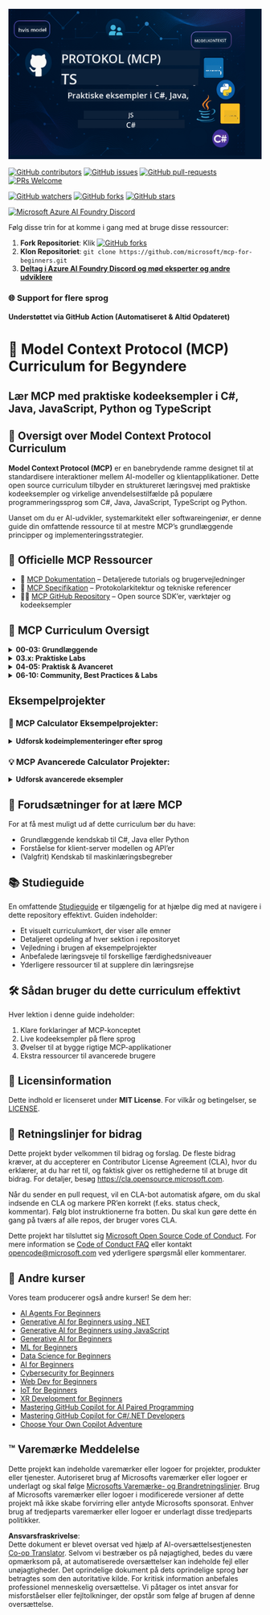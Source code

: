 <!--
CO_OP_TRANSLATOR_METADATA:
{
  "original_hash": "af49e2a6fd462dde6f9ad952d5c8cc6e",
  "translation_date": "2025-06-21T13:54:27+00:00",
  "source_file": "README.md",
  "language_code": "da"
}
-->
![MCP-for-beginners](../../translated_images/mcp-beginners.2ce2b317996369ff66c5b72e25eff9d4288ab2741fc70c0b4e523d1ae1e249fd.da.png) 

[![GitHub contributors](https://img.shields.io/github/contributors/microsoft/mcp-for-beginners.svg)](https://GitHub.com/microsoft/mcp-for-beginners/graphs/contributors)
[![GitHub issues](https://img.shields.io/github/issues/microsoft/mcp-for-beginners.svg)](https://GitHub.com/microsoft/mcp-for-beginners/issues)
[![GitHub pull-requests](https://img.shields.io/github/issues-pr/microsoft/mcp-for-beginners.svg)](https://GitHub.com/microsoft/mcp-for-beginners/pulls)
[![PRs Welcome](https://img.shields.io/badge/PRs-welcome-brightgreen.svg?style=flat-square)](http://makeapullrequest.com)

[![GitHub watchers](https://img.shields.io/github/watchers/microsoft/mcp-for-beginners.svg?style=social&label=Watch)](https://GitHub.com/microsoft/mcp-for-beginners/watchers)
[![GitHub forks](https://img.shields.io/github/forks/microsoft/mcp-for-beginners.svg?style=social&label=Fork)](https://GitHub.com/microsoft/mcp-for-beginners/fork)
[![GitHub stars](https://img.shields.io/github/stars/microsoft/mcp-for-beginners?style=social&label=Star)](https://GitHub.com/microsoft/mcp-for-beginners/stargazers)


[![Microsoft Azure AI Foundry Discord](https://dcbadge.vercel.app/api/server/ByRwuEEgH4)](https://discord.com/invite/ByRwuEEgH4)


Følg disse trin for at komme i gang med at bruge disse ressourcer:
1. **Fork Repositoriet**: Klik [![GitHub forks](https://img.shields.io/github/forks/microsoft/mcp-for-beginners.svg?style=social&label=Fork)](https://GitHub.com/microsoft/mcp-for-beginners/fork)
2. **Klon Repositoriet**:   `git clone https://github.com/microsoft/mcp-for-beginners.git`
3. [**Deltag i Azure AI Foundry Discord og mød eksperter og andre udviklere**](https://discord.com/invite/ByRwuEEgH4)


### 🌐 Support for flere sprog

#### Understøttet via GitHub Action (Automatiseret & Altid Opdateret)

# 🚀 Model Context Protocol (MCP) Curriculum for Begyndere

## **Lær MCP med praktiske kodeeksempler i C#, Java, JavaScript, Python og TypeScript**

## 🧠 Oversigt over Model Context Protocol Curriculum

**Model Context Protocol (MCP)** er en banebrydende ramme designet til at standardisere interaktioner mellem AI-modeller og klientapplikationer. Dette open source curriculum tilbyder en struktureret læringsvej med praktiske kodeeksempler og virkelige anvendelsestilfælde på populære programmeringssprog som C#, Java, JavaScript, TypeScript og Python.

Uanset om du er AI-udvikler, systemarkitekt eller softwareingeniør, er denne guide din omfattende ressource til at mestre MCP’s grundlæggende principper og implementeringsstrategier.

## 🔗 Officielle MCP Ressourcer

- 📘 [MCP Dokumentation](https://modelcontextprotocol.io/) – Detaljerede tutorials og brugervejledninger  
- 📜 [MCP Specifikation](https://spec.modelcontextprotocol.io/) – Protokolarkitektur og tekniske referencer  
- 🧑‍💻 [MCP GitHub Repository](https://github.com/modelcontextprotocol) – Open source SDK’er, værktøjer og kodeeksempler  

## 🧭 MCP Curriculum Oversigt

<details>
  <summary><strong>00-03: Grundlæggende</strong></summary>

- **00. Introduktion til MCP**  
  Oversigt over Model Context Protocol og dens betydning i AI-pipelines. [Læs mere](./00-Introduction/README.md)
- **01. Forklaring af kernebegreber**  
  Dybdegående gennemgang af centrale MCP-koncepter. [Læs mere](./01-CoreConcepts/README.md)
- **02. Sikkerhed i MCP**  
  Sikkerhedstrusler og bedste praksis. [Læs mere](./02-Security/README.md)
- **03. Kom godt i gang med MCP**  
  Opsætning af miljø, grundlæggende servere/klienter, integration. [Læs mere](./03-GettingStarted/README.md)
</details>

<details>
  <summary><strong>03.x: Praktiske Labs</strong></summary>

- **3.1. Første server** – [Guide](./03-GettingStarted/01-first-server/README.md)
- **3.2. Første klient** – [Guide](./03-GettingStarted/02-client/README.md)
- **3.3. Klient med LLM** – [Guide](./03-GettingStarted/03-llm-client/README.md)
- **3.4. Forbrug af en server med Visual Studio Code** – [Guide](./03-GettingStarted/04-vscode/README.md)
- **3.5. Oprettelse af server med SSE** – [Guide](./03-GettingStarted/05-sse-server/README.md)
- **3.6. HTTP Streaming** – [Guide](./03-GettingStarted/06-http-streaming/README.md)
- **3.7. Brug AI Toolkit** – [Guide](./03-GettingStarted/07-aitk/README.md)
- **3.8. Test din server** – [Guide](./03-GettingStarted/08-testing/README.md)
- **3.9. Deploy din server** – [Guide](./03-GettingStarted/09-deployment/README.md)
</details>

<details>
  <summary><strong>04-05: Praktisk & Avanceret</strong></summary>

- **04. Praktisk implementering**  
  SDK’er, fejlfinding, test, genanvendelige promptskabeloner. [Læs mere](./04-PracticalImplementation/README.md)
- **05. Avancerede emner i MCP**  
  Multi-modal AI, skalering, enterprise-brug. [Læs mere](./05-AdvancedTopics/README.md)
- **5.1. MCP integration med Azure** – [Guide](./05-AdvancedTopics/mcp-integration/README.md)
- **5.2. Multi modalitet** – [Guide](./05-AdvancedTopics/mcp-multi-modality/README.md)
- **5.3. MCP OAuth2 Demo** – [Guide](./05-AdvancedTopics/mcp-oauth2-demo/README.md)
- **5.4. Root Contexts** – [Guide](./05-AdvancedTopics/mcp-root-contexts/README.md)
- **5.5. Routing** – [Guide](./05-AdvancedTopics/mcp-routing/README.md)
- **5.6. Sampling** – [Guide](./05-AdvancedTopics/mcp-sampling/README.md)
- **5.7. Skalering** – [Guide](./05-AdvancedTopics/mcp-scaling/README.md)
- **5.8. Sikkerhed** – [Guide](./05-AdvancedTopics/mcp-security/README.md)
- **5.9. Web Search MCP** – [Guide](./05-AdvancedTopics/web-search-mcp/README.md)
- **5.10. Realtidsstreaming** – [Guide](./05-AdvancedTopics/mcp-realtimestreaming/README.md)
- **5.11. Realtids websøgnin**g – [Guide](./05-AdvancedTopics/mcp-realtimesearch/README.md)
</details>

<details>
  <summary><strong>06-10: Community, Best Practices & Labs</strong></summary>

- **06. Community bidrag** – [Guide](./06-CommunityContributions/README.md)
- **07. Indsigter fra Tidlig Adoption** – [Guide](./07-LessonsFromEarlyAdoption/README.md)
- **08. Bedste Praksis for MCP** – [Guide](./08-BestPractices/README.md)
- **09. MCP Case Studier** – [Guide](./09-CaseStudy/README.md)
- **10. Effektivisering af AI-arbejdsgange: Opbygning af en MCP-server med AI Toolkit** – [Hands On Lab](./10-StreamliningAIWorkflowsBuildingAnMCPServerWithAIToolkit/README.md)
</details>

## Eksempelprojekter

### 🧮 MCP Calculator Eksempelprojekter:
<details>
  <summary><strong>Udforsk kodeimplementeringer efter sprog</strong></summary>

  - [C# MCP Server Eksempel](./03-GettingStarted/samples/csharp/README.md)
  - [Java MCP Calculator](./03-GettingStarted/samples/java/calculator/README.md)
  - [JavaScript MCP Demo](./03-GettingStarted/samples/javascript/README.md)
  - [Python MCP Server](../../03-GettingStarted/samples/python/mcp_calculator_server.py)
  - [TypeScript MCP Eksempel](./03-GettingStarted/samples/typescript/README.md)

</details>

### 💡 MCP Avancerede Calculator Projekter:
<details>
  <summary><strong>Udforsk avancerede eksempler</strong></summary>

  - [Avanceret C# Eksempel](./04-PracticalImplementation/samples/csharp/README.md)
  - [Java Container App Eksempel](./04-PracticalImplementation/samples/java/containerapp/README.md)
  - [JavaScript Avanceret Eksempel](./04-PracticalImplementation/samples/javascript/README.md)
  - [Python Kompleks Implementering](../../04-PracticalImplementation/samples/python/mcp_sample.py)
  - [TypeScript Container Eksempel](./04-PracticalImplementation/samples/typescript/README.md)

</details>


## 🎯 Forudsætninger for at lære MCP

For at få mest muligt ud af dette curriculum bør du have:

- Grundlæggende kendskab til C#, Java eller Python  
- Forståelse for klient-server modellen og API’er  
- (Valgfrit) Kendskab til maskinlæringsbegreber  

## 📚 Studieguide

En omfattende [Studieguide](./study_guide.md) er tilgængelig for at hjælpe dig med at navigere i dette repository effektivt. Guiden indeholder:

- Et visuelt curriculumkort, der viser alle emner  
- Detaljeret opdeling af hver sektion i repositoryet  
- Vejledning i brugen af eksempelprojekter  
- Anbefalede læringsveje til forskellige færdighedsniveauer  
- Yderligere ressourcer til at supplere din læringsrejse  

## 🛠️ Sådan bruger du dette curriculum effektivt

Hver lektion i denne guide indeholder:

1. Klare forklaringer af MCP-konceptet  
2. Live kodeeksempler på flere sprog  
3. Øvelser til at bygge rigtige MCP-applikationer  
4. Ekstra ressourcer til avancerede brugere  

## 📜 Licensinformation

Dette indhold er licenseret under **MIT License**. For vilkår og betingelser, se [LICENSE](../../LICENSE).

## 🤝 Retningslinjer for bidrag

Dette projekt byder velkommen til bidrag og forslag. De fleste bidrag kræver, at du accepterer en Contributor License Agreement (CLA), hvor du erklærer, at du har ret til, og faktisk giver os rettighederne til at bruge dit bidrag. For detaljer, besøg <https://cla.opensource.microsoft.com>.

Når du sender en pull request, vil en CLA-bot automatisk afgøre, om du skal indsende en CLA og markere PR’en korrekt (f.eks. status check, kommentar). Følg blot instruktionerne fra botten. Du skal kun gøre dette én gang på tværs af alle repos, der bruger vores CLA.

Dette projekt har tilsluttet sig [Microsoft Open Source Code of Conduct](https://opensource.microsoft.com/codeofconduct/). For mere information se [Code of Conduct FAQ](https://opensource.microsoft.com/codeofconduct/faq/) eller kontakt [opencode@microsoft.com](mailto:opencode@microsoft.com) ved yderligere spørgsmål eller kommentarer.

## 🎒 Andre kurser  
Vores team producerer også andre kurser! Se dem her:

- [AI Agents For Beginners](https://github.com/microsoft/ai-agents-for-beginners?WT.mc_id=academic-105485-koreyst)  
- [Generative AI for Beginners using .NET](https://github.com/microsoft/Generative-AI-for-beginners-dotnet?WT.mc_id=academic-105485-koreyst)  
- [Generative AI for Beginners using JavaScript](https://github.com/microsoft/generative-ai-with-javascript?WT.mc_id=academic-105485-koreyst)  
- [Generative AI for Beginners](https://github.com/microsoft/generative-ai-for-beginners?WT.mc_id=academic-105485-koreyst)  
- [ML for Beginners](https://aka.ms/ml-beginners?WT.mc_id=academic-105485-koreyst)  
- [Data Science for Beginners](https://aka.ms/datascience-beginners?WT.mc_id=academic-105485-koreyst)  
- [AI for Beginners](https://aka.ms/ai-beginners?WT.mc_id=academic-105485-koreyst)  
- [Cybersecurity for Beginners](https://github.com/microsoft/Security-101??WT.mc_id=academic-96948-sayoung)  
- [Web Dev for Beginners](https://aka.ms/webdev-beginners?WT.mc_id=academic-105485-koreyst)  
- [IoT for Beginners](https://aka.ms/iot-beginners?WT.mc_id=academic-105485-koreyst)  
- [XR Development for Beginners](https://github.com/microsoft/xr-development-for-beginners?WT.mc_id=academic-105485-koreyst)
- [Mastering GitHub Copilot for AI Paired Programming](https://aka.ms/GitHubCopilotAI?WT.mc_id=academic-105485-koreyst)
- [Mastering GitHub Copilot for C#/.NET Developers](https://github.com/microsoft/mastering-github-copilot-for-dotnet-csharp-developers?WT.mc_id=academic-105485-koreyst)
- [Choose Your Own Copilot Adventure](https://github.com/microsoft/CopilotAdventures?WT.mc_id=academic-105485-koreyst)


## ™️ Varemærke Meddelelse

Dette projekt kan indeholde varemærker eller logoer for projekter, produkter eller tjenester. Autoriseret brug af Microsofts
varemærker eller logoer er underlagt og skal følge
[Microsofts Varemærke- og Brandretningslinjer](https://www.microsoft.com/legal/intellectualproperty/trademarks/usage/general).
Brug af Microsofts varemærker eller logoer i modificerede versioner af dette projekt må ikke skabe forvirring eller antyde Microsofts sponsorat.
Enhver brug af tredjeparts varemærker eller logoer er underlagt disse tredjeparts politikker.

**Ansvarsfraskrivelse**:  
Dette dokument er blevet oversat ved hjælp af AI-oversættelsestjenesten [Co-op Translator](https://github.com/Azure/co-op-translator). Selvom vi bestræber os på nøjagtighed, bedes du være opmærksom på, at automatiserede oversættelser kan indeholde fejl eller unøjagtigheder. Det oprindelige dokument på dets oprindelige sprog bør betragtes som den autoritative kilde. For kritisk information anbefales professionel menneskelig oversættelse. Vi påtager os intet ansvar for misforståelser eller fejltolkninger, der opstår som følge af brugen af denne oversættelse.